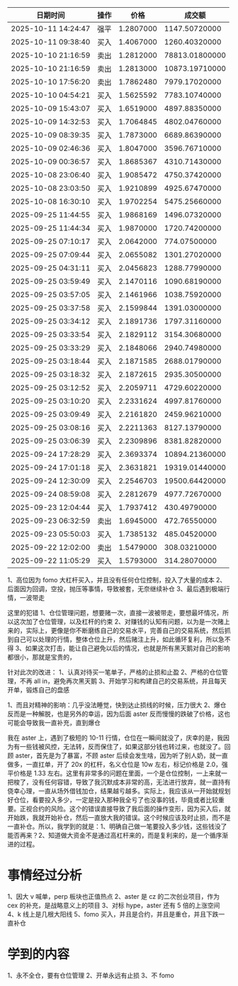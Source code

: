 
| 日期时间                | 操作  | 价格        | 成交额            |
| ------------------- | --- | --------- | -------------- |
| 2025-10-11 14:24:47 | 强平  | 1.2807000 | 1147.50720000  |
| 2025-10-11 09:38:40 | 买入  | 1.4067000 | 1260.40320000  |
| 2025-10-10 21:16:59 | 卖出  | 1.2812000 | 78813.01800000 |
| 2025-10-10 21:16:59 | 卖出  | 1.2813000 | 10873.19710000 |
| 2025-10-10 17:56:20 | 卖出  | 1.7862480 | 7979.17020000  |
| 2025-10-10 04:54:21 | 买入  | 1.5625592 | 7783.10740000  |
| 2025-10-09 15:43:07 | 买入  | 1.6519000 | 4897.88350000  |
| 2025-10-09 14:32:53 | 买入  | 1.7064845 | 4802.04760000  |
| 2025-10-09 08:39:35 | 买入  | 1.7873000 | 6689.86390000  |
| 2025-10-09 02:46:36 | 买入  | 1.8047000 | 3596.76710000  |
| 2025-10-09 00:36:57 | 买入  | 1.8685367 | 4310.71430000  |
| 2025-10-08 23:06:40 | 买入  | 1.9085472 | 4750.37420000  |
| 2025-10-08 23:03:50 | 买入  | 1.9210899 | 4925.67470000  |
| 2025-10-08 16:30:10 | 买入  | 1.9702254 | 5475.25660000  |
| 2025-09-25 11:44:55 | 买入  | 1.9868169 | 1496.07320000  |
| 2025-09-25 11:44:34 | 买入  | 1.9870000 | 1720.74200000  |
| 2025-09-25 07:10:17 | 买入  | 2.0642000 | 774.07500000   |
| 2025-09-25 07:09:44 | 买入  | 2.0655082 | 1301.27020000  |
| 2025-09-25 04:31:11 | 买入  | 2.0456823 | 1288.77990000  |
| 2025-09-25 03:59:49 | 买入  | 2.1470116 | 1090.68190000  |
| 2025-09-25 03:57:05 | 买入  | 2.1461966 | 1038.75920000  |
| 2025-09-25 03:37:58 | 买入  | 2.1599844 | 1391.03000000  |
| 2025-09-25 03:34:12 | 买入  | 2.1891736 | 1797.31160000  |
| 2025-09-25 03:33:54 | 买入  | 2.1829112 | 3154.30680000  |
| 2025-09-25 03:33:29 | 买入  | 2.1848066 | 2940.74980000  |
| 2025-09-25 03:18:44 | 买入  | 2.1871585 | 2688.01790000  |
| 2025-09-25 03:18:32 | 买入  | 2.1872615 | 2935.30500000  |
| 2025-09-25 03:12:52 | 买入  | 2.2059711 | 4729.60220000  |
| 2025-09-25 03:10:20 | 买入  | 2.2331624 | 4997.81760000  |
| 2025-09-25 03:09:49 | 买入  | 2.2161820 | 2459.96210000  |
| 2025-09-25 03:08:16 | 买入  | 2.2211363 | 8127.13790000  |
| 2025-09-25 03:06:39 | 买入  | 2.2309896 | 8381.82820000  |
| 2025-09-24 17:28:29 | 买入  | 2.3693374 | 10894.21360000 |
| 2025-09-24 17:01:18 | 买入  | 2.3631821 | 19319.01440000 |
| 2025-09-24 12:30:09 | 买入  | 2.2546703 | 19500.64420000 |
| 2025-09-24 08:59:08 | 买入  | 2.2812679 | 4977.72670000  |
| 2025-09-23 12:04:44 | 买入  | 1.7937412 | 430.49790000   |
| 2025-09-23 06:32:59 | 卖出  | 1.6945000 | 472.76550000   |
| 2025-09-23 05:50:03 | 买入  | 1.7385132 | 485.04520000   |
| 2025-09-22 12:02:00 | 卖出  | 1.5479000 | 308.03210000   |
| 2025-09-22 11:05:29 | 买入  | 1.5793000 | 314.28070000   |


1、高位因为 fomo 大杠杆买入，并且没有任何仓位控制，投入了大量的成本
2、后面因为回调，空投，抛压等事情，导致被套，无奈继续补仓
3、最后遇到极端行情，一波带走

这里的犯错
1、仓位管理问题，想要赌一次，直接一波被带走，要想最坏情况，所以这次加了仓位管理，以及杠杆的约束
2、对赚钱的认知有问题，以为是一次赌上来的，实际上，更像是你不断磨练自己的交易水平，完善自己的交易系统，然后抓到自己可以处理的行情，整体仓位上升，然后赌注上升，如此循环复利，所以急不得
3、如果这次打击，能让自己避免以后的情况，也就是所有黑天鹅对自己的影响都很小，那就是宝贵的，

针对此次的改进：
1、认真对待买一笔单子，严格的止损和止盈
2、严格的仓位管理，不再 all in，避免再次黑天鹅
3、开始学习和构建自己的交易系统，并且每天开单，锻炼自己的盘感


1、而且对精神的影响：几乎没法睡觉，快到达止损线的时候，压力很大
2、爆仓反而是一种解脱，也是另外的幸运，因为后面 aster 反而慢慢的跌破了价格，这也可能会导致我一直补充，直到爆仓

我在 aster 上，遇到了极短的 10-11 行情，仓位在一瞬间就没了，庆幸的是，我因为有一些钱被风控，无法转，反而保住了，如果这部分钱也转过来，也就没了。回顾 aster，首先是为了暴富，不顾 aster 后续会发生啥，因为听了别人奶，就一直做多，一直扛单，开了 20x 的杠杆，名义仓位是 10w 左右，标记价格是 2.0，强平价格是 1.33 左右。这里有非常多的问题在里面，一个是仓位控制，一上来就一把梭了，没有任何容错，导致了我沉默成本非常的高，无法进行放弃，就一直持有侥幸心理，一直从场外借钱加仓，结果越亏越多。实际上，我应该从一开始就规划好仓位，看要投入多少，一定是投入那种我全亏了也没事的钱，毕竟或者比较重要。正视合约的风险。这个的错误直接导致了我后面的操作变形，因为买入后，就开始跌，我就开始补仓，然后一直放大我的错误。这个时候应该及时止损，而不是一直补仓。所以，我学到的就是：1、明确自己做一笔要投入多少钱，这些钱没了能否再来？2、知道做大资金不是通过高杠杆来的，而是复利来的，是一个循序渐进的过程。


# 事情经过分析
1、因大 v 喊单，perp 板块也正值热点
2、aster 是 cz 的二次创业项目，作为 cex 的补充，是战略意义上的项目
3、对标 hype，aster 还有 5 倍的上涨空间 
4、k 线上是几根大阳线
5、fomo 买入，并且是合约，并且是重仓，并且下跌一直补仓


# 学到的内容
1、永不全仓，要有仓位管理
2、开单永远有止损
3、不 fomo